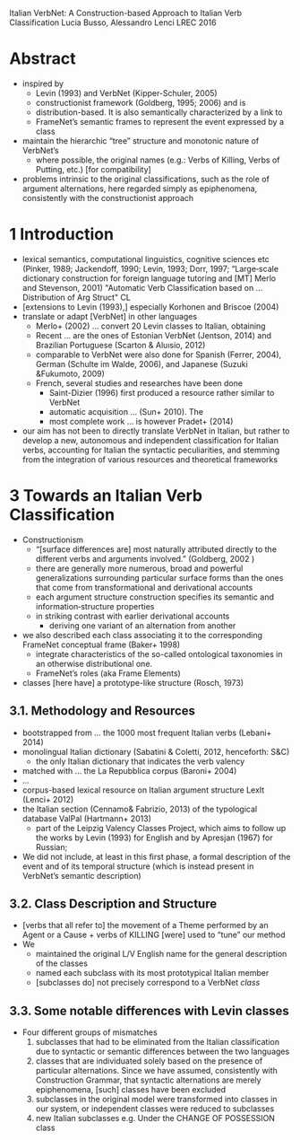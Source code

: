 Italian VerbNet: A Construction-based Approach to Italian Verb Classification
Lucia Busso, Alessandro Lenci
LREC 2016

# Abstract

* inspired by 
  * Levin (1993) and VerbNet (Kipper-Schuler, 2005)
  * constructionist framework (Goldberg, 1995; 2006) and is
  * distribution-based. It is also semantically characterized by a link to
  * FrameNet’s semantic frames to represent the event expressed by a class
* maintain the hierarchic “tree” structure and monotonic nature of VerbNet’s
  * where possible, the original names (e.g.: Verbs of Killing, Verbs of
    Putting, etc.) [for compatibility]
* problems intrinsic to the original classifications, such as the role of
  argument alternations, here regarded simply as epiphenomena, consistently
  with the constructionist approach

# 1 Introduction

* lexical semantics, computational linguistics, cognitive sciences etc
  (Pinker, 1989; Jackendoff, 1990; Levin, 1993;
  Dorr, 1997;
    “Large‐scale dictionary construction for foreign language tutoring and [MT]
  Merlo and Stevenson, 2001)
    "Automatic Verb Classification based on ... Distribution of Arg Struct" CL
* [extensions to Levin (1993),] especially Korhonen and Briscoe (2004)
* translate or adapt [VerbNet] in other languages
  * Merlo+ (2002) ... convert 20 Levin classes to Italian, obtaining
  * Recent ... are the ones of Estonian VerbNet (Jentson, 2014) and 
    Brazilian Portuguese (Scarton & Aluısio, 2012)
  * comparable to VerbNet were also done for Spanish (Ferrer, 2004), 
    German (Schulte im Walde, 2006), and Japanese (Suzuki &Fukumoto, 2009)
  * French, several studies and researches have been done
    * Saint-Dizier (1996) first produced a resource rather similar to VerbNet
    * automatic acquisition ... (Sun+ 2010). The
    * most complete work ... is however Pradet+ (2014)
* our aim has not been to directly translate VerbNet in Italian, but rather to
  develop a new, autonomous and independent classification for Italian verbs,
  accounting for Italian the syntactic peculiarities, and stemming from the
  integration of various resources and theoretical frameworks

# 3 Towards an Italian Verb Classification

* Constructionism
  * “[surface differences are] most naturally attributed directly to the
    different verbs and arguments involved.” (Goldberg, 2002 )
  * there are generally more numerous, broad and powerful generalizations
    surrounding particular surface forms than the ones that come from
    transformational and derivational accounts
  * each argument structure construction specifies its 
    semantic and information‐structure properties
  * in striking contrast with earlier derivational accounts 
    * deriving one variant of an alternation from another
* we also described each class associating it to the corresponding FrameNet
  conceptual frame (Baker+ 1998)
  * integrate characteristics of the so-called ontological taxonomies 
    in an otherwise distributional one. 
  * FrameNet’s roles (aka Frame Elements)
* classes [here have] a prototype-like structure (Rosch, 1973)

## 3.1. Methodology and Resources

* bootstrapped from ... the 1000 most frequent Italian verbs (Lebani+ 2014)
* monolingual Italian dictionary (Sabatini & Coletti, 2012, henceforth: S&C)
  * the only Italian dictionary that indicates the verb valency 
* matched with ... the La Repubblica corpus (Baroni+ 2004)
* _..._
* corpus-based lexical resource on Italian argument structure 
  LexIt (Lenci+ 2012)
* the Italian section (Cennamo& Fabrizio, 2013) 
  of the typological database ValPal (Hartmann+ 2013)
  * part of the Leipzig Valency Classes Project, which aims to follow up
    the works by Levin (1993) for English and by Apresjan (1967) for Russian;
* We did not include, at least in this first phase, a formal description of the
  event and of its temporal structure (which is instead present in VerbNet’s
  semantic description)

## 3.2. Class Description and Structure

* [verbs that all refer to] the movement of a Theme performed by an Agent or a
  Cause + verbs of KILLING [were] used to “tune” our method
* We 
  * maintained the original L/V English name for the general description of the
    classes  
  * named each subclass with its most prototypical Italian member
  * [subclasses do] not precisely correspond to a VerbNet _class_

## 3.3. Some notable differences with Levin classes

* Four different groups of mismatches
  1. subclasses that had to be eliminated from the Italian classification due
     to syntactic or semantic differences between the two languages
  2. classes that are individuated solely based on the presence of particular
     alternations. Since we have assumed, consistently with Construction
     Grammar, that syntactic alternations are merely epiphenomena, [such]
     classes have been excluded
  3. subclasses in the original model were transformed into classes in our
     system, or independent classes were reduced to subclasses
  4. new Italian subclasses e.g. Under the CHANGE OF POSSESSION class 
